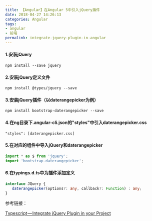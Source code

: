 ```yaml
---
title: 【Angular】在Angular 5中引入jQuery插件
date: 2018-04-27 14:26:13
categories: Angular
tags:
- angular
- 前端
permalink: integrate-jquery-plugin-in-angular
---
```

#### 1.安装jQuery
`npm install --save jquery`

#### 2.安装jQuery定义文件
`npm install @types/jquery --save`
<!--more-->
#### 3.安装jQuery插件（以daterangepicker为例）
`npm install bootstrap-daterangepicker --save`

#### 4.在ng目录下.angular-cli.json的"styles"中引入daterangepicker.css
`"styles": [daterangepicker.css]`

#### 5.在对应的组件中导入jQuery和daterangepicker
```typescript
import * as $ from 'jquery';
import 'bootstrap-daterangepicker';
```

#### 6.在typings.d.ts中为插件添加定义
```typescript
interface JQuery {
   daterangepicker(options?: any, callback?: Function) : any;
}
```

参考链接：

[Typescript — Integrate jQuery Plugin in your Project](https://medium.com/@NetanelBasal/typescript-integrate-jquery-plugin-in-your-project-e28c6887d8dc)